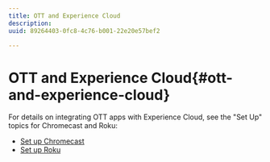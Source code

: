 ```yaml
---
title: OTT and Experience Cloud
description: 
uuid: 89264403-0fc8-4c76-b001-22e20e57bef2

---
```


# OTT and Experience Cloud{#ott-and-experience-cloud}

For details on integrating OTT apps with Experience Cloud, see the "Set Up" topics for Chromecast and Roku:

* [Set up Chromecast](/help/sdk-implement/setup/set-up-chromecast.md)
* [Set up Roku](/help/sdk-implement/setup/set-up-roku.md)

